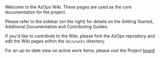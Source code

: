 Welcome to the AzOps Wiki. These pages are used as the core documentation for the project.

Please refer to the sidebar (on the right) for details on the Getting Started, Additional Documentation and Contributing Guides.

If you'd like to contribute to the Wiki, please fork the AzOps repository and edit the Wiki pages within the `docs/wiki` directory.

For an up-to-date view on active work items, please visit the Project [board](https://github.com/Azure/AzOps/projects/2)
